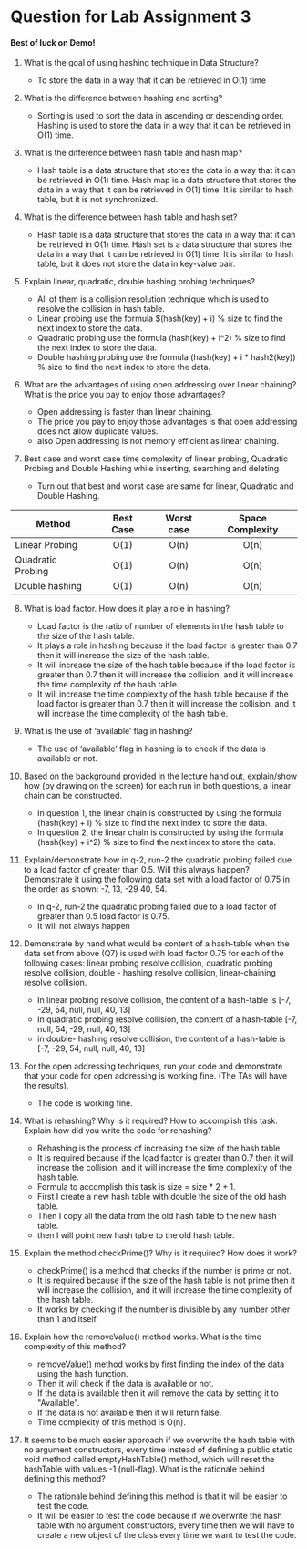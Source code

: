 # Question for Lab Assignment 3 #
#### Best of luck on Demo! ####

1. What is the goal of using hashing technique in Data Structure?
    - To store the data in a way that it can be retrieved in O(1) time


2. What is the difference between hashing and sorting?
    - Sorting is used to sort the data in ascending or descending order. Hashing is used to store the data in a way that it can be retrieved in O(1) time.


3. What is the difference between hash table and hash map?
    - Hash table is a data structure that stores the data in a way that it can be retrieved in O(1) time. Hash map is a data structure that stores the data in a way that it can be retrieved in O(1) time. It is similar to hash table, but it is not synchronized.


4. What is the difference between hash table and hash set?
    - Hash table is a data structure that stores the data in a way that it can be retrieved in O(1) time. Hash set is a data structure that stores the data in a way        that it can be retrieved in O(1) time. It is similar to hash table, but it does not store the data in key-value pair.

5. Explain linear, quadratic, double hashing probing techniques?
    - All of them is a collision resolution technique which is used to resolve the collision in hash table.
    - Linear probing use the formula $(hash(key) + i) % size to find the next index to store the data.
    - Quadratic probing use the formula (hash(key) + i^2) % size to find the next index to store the data.
    - Double hashing probing use the formula (hash(key) + i * hash2(key)) % size to find the next index to store the data.


6. What are the advantages of using open addressing over linear chaining? What is the price you pay to enjoy those advantages?
    - Open addressing is faster than linear chaining.
    - The price you pay to enjoy those advantages is that open addressing does not allow duplicate values.
    - also Open addressing is not memory efficient as linear chaining.


7. Best case and worst case time complexity of linear probing, Quadratic Probing and Double Hashing while inserting, searching and deleting
    - Turn out that best and worst case are same for linear, Quadratic and Double Hashing.

| Method             | Best Case | Worst case | Space Complexity |
|--------------------|:---------:|:----------:|:----------------:|
| Linear Probing     |   O(1)    |    O(n)    |       O(n)       | 
| Quadratic Probing |   O(1)    |    O(n)    |       O(n)       | 
| Double hashing     |   O(1)    |    O(n)    |       O(n)       | 

8. What is load factor. How does it play a role in hashing?
    - Load factor is the ratio of number of elements in the hash table to the size of the hash table.
    - It plays a role in hashing because if the load factor is greater than 0.7 then it will increase the size of the hash table.
    - It will increase the size of the hash table because if the load factor is greater than 0.7 then it will increase the collision, and it will increase the time         complexity of the hash table.
    - It will increase the time complexity of the hash table because if the load factor is greater than 0.7 then it will increase the collision, and it will increase the time complexity of the hash table.


9. What is the use of ‘available’ flag in hashing?
    - The use of ‘available’ flag in hashing is to check if the data is available or not.


10. Based on the background provided in the lecture hand out, explain/show how (by drawing on the screen) for each run in both questions, a linear chain can be constructed.
    - In question 1, the linear chain is constructed by using the formula (hash(key) + i) % size to find the next index to store the data.
    - In question 2, the linear chain is constructed by using the formula (hash(key) + i^2) % size to find the next index to store the data.


11. Explain/demonstrate how in q-2, run-2 the quadratic probing failed due to a load factor of greater than 0.5. Will this always happen? Demonstrate it using the following data set with a load factor of 0.75 in the order as shown: -7, 13, -29 40, 54.
    - In q-2, run-2 the quadratic probing failed due to a load factor of greater than 0.5 load factor is 0.75.
    - It will not always happen


12. Demonstrate by hand what would be content of a hash-table when the data set from above (Q7) is used with load factor 0.75 for each of the following cases: linear probing resolve collision, quadratic probing resolve collision, double - hashing resolve collision, linear-chaining resolve collision.
    - In linear probing resolve collision, the content of a hash-table is [-7, -29, 54, null, null, 40, 13]
    - In quadratic probing resolve collision, the content of a hash-table [-7, null, 54, -29, null, 40, 13]
    - in double- hashing resolve collision, the content of a hash-table is [-7, -29, 54, null, null, 40, 13]


13. For the open addressing techniques, run your code and demonstrate that your code for open addressing is working fine. (The TAs will have the results).
    - The code is working fine.


14. What is rehashing? Why is it required? How to accomplish this task. Explain how did you write the code for rehashing?
    - Rehashing is the process of increasing the size of the hash table.
    - It is required because if the load factor is greater than 0.7 then it will increase the collision, and it will increase the time complexity of the hash table.
    - Formula to accomplish this task is size = size * 2 + 1.
    - First I create a new hash table with double the size of the old hash table.
    - Then I copy all the data from the old hash table to the new hash table.
    - then I will point new hash table to the old hash table.


15. Explain the method checkPrime()? Why is it required? How does it work?
    - checkPrime() is a method that checks if the number is prime or not.
    - It is required because if the size of the hash table is not prime then it will increase the collision, and it will increase the time complexity of the hash table.
    - It works by checking if the number is divisible by any number other than 1 and itself.


16. Explain how the removeValue() method works. What is the time complexity of this method?
    - removeValue() method works by first finding the index of the data using the hash function.
    - Then it will check if the data is available or not.
    - If the data is available then it will remove the data by setting it to "Available".
    - If the data is not available then it will return false.
    - Time complexity of this method is O(n).


17. It seems to be much easier approach if we overwrite the hash table with no argument constructors, every time instead of defining a public static void method called emptyHashTable() method, which will reset the hashTable with values -1 (null-flag). What is the rationale behind defining this method?
    - The rationale behind defining this method is that it will be easier to test the code.
    - It will be easier to test the code because if we overwrite the hash table with no argument constructors, every time then we will have to create a new object of the class every time we want to test the code.


